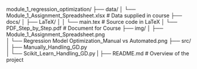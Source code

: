 module_1_regression_optimization/
├── data/
│   └── Module_1_Assignment_Spreadsheet.xlsx  # Data supplied in course
├── docs/
│   ├── LaTeX/
│   │   └── main.tex                          # Source code in LaTeX
│   └── PDF_Step_by_Step.pdf                  # Document for Course
├── img/
│   ├── Module_1_Assignment_Spreadsheet.png          
│   └── Regression Model Optimization_Manual vs Automated.png
├── src/
│   ├── Manually_Handling_GD.py                                
│   └── Scikit_Learn_Handling_GD.py
|
├── README.md                   # Overview of the project

